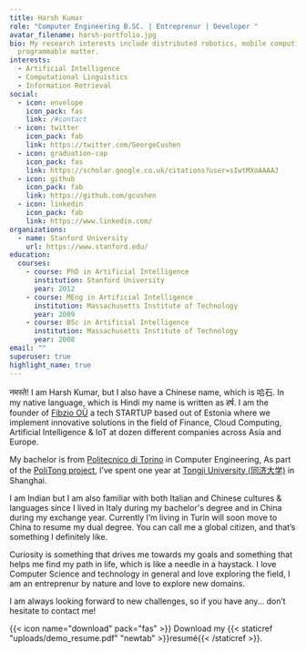 ```yaml
---
title: Harsh Kumar
role: "Computer Engineering B.SC. | Entreprenur | Developer "
avatar_filename: harsh-portfolio.jpg
bio: My research interests include distributed robotics, mobile computing and
  programmable matter.
interests:
  - Artificial Intelligence
  - Computational Linguistics
  - Information Retrieval
social:
  - icon: envelope
    icon_pack: fas
    link: /#contact
  - icon: twitter
    icon_pack: fab
    link: https://twitter.com/GeorgeCushen
  - icon: graduation-cap
    icon_pack: fas
    link: https://scholar.google.co.uk/citations?user=sIwtMXoAAAAJ
  - icon: github
    icon_pack: fab
    link: https://github.com/gcushen
  - icon: linkedin
    icon_pack: fab
    link: https://www.linkedin.com/
organizations:
  - name: Stanford University
    url: https://www.stanford.edu/
education:
  courses:
    - course: PhD in Artificial Intelligence
      institution: Stanford University
      year: 2012
    - course: MEng in Artificial Intelligence
      institution: Massachusetts Institute of Technology
      year: 2009
    - course: BSc in Artificial Intelligence
      institution: Massachusetts Institute of Technology
      year: 2008
email: ""
superuser: true
highlight_name: true
---
```

नमस्ते! I am Harsh Kumar, but I also have a Chinese name, which is 哈石. In my native language, which is Hindi my name is written as हर्ष. I am the founder of [Fibzio OÜ](https://fibzio.com) a tech STARTUP based out of Estonia where we implement innovative solutions in the field of Finance, Cloud Computing, Artificial Intelligence & IoT at dozen different companies across Asia and Europe. 

My bachelor is from [Politecnico di Torino](https://www.polito.it/) in Computer Engineering, As part of the [PoliTong project](https://www.polito.it/international/offerta/percorsi/politong/index.php?lang=en), I’ve spent one year at [Tongji University (同济大学)](https://en.tongji.edu.cn/) in Shanghai.

I am Indian but I am also familiar with both Italian and Chinese cultures & languages since I lived in Italy during my bachelor's degree and in China during my exchange year. Currently I’m living in Turin will soon move to China to resume my dual degree. You can call me a global citizen, and that’s something I definitely like. 

Curiosity is something that drives me towards my goals and something that helps me find my path in life, which is like a needle in a haystack. I love Computer Science and technology in general and love exploring the field, I am an entreprenur by nature and love to explore new domains.

I am always looking forward to new challenges, so if you have any… don’t hesitate to contact me!



{{< icon name="download" pack="fas" >}} Download my {{< staticref "uploads/demo_resume.pdf" "newtab" >}}resumé{{< /staticref >}}.